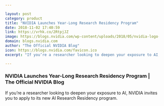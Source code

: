 ```yaml
---

layout: post
category: product
title: "NVIDIA Launches Year-Long Research Residency Program"
date: 2018-11-02 17:40:59
link: https://vrhk.co/2RtpjJZ
image: https://blogs.nvidia.com/wp-content/uploads/2018/05/nvidia-logo-672x334.jpg
domain: blogs.nvidia.com
author: "The Official NVIDIA Blog"
icon: https://blogs.nvidia.com/favicon.ico
excerpt: "If you’re a researcher looking to deepen your exposure to AI, NVIDIA invites you to apply to its new AI Research Residency program."

---
```


### NVIDIA Launches Year-Long Research Residency Program | The Official NVIDIA Blog

If you’re a researcher looking to deepen your exposure to AI, NVIDIA invites you to apply to its new AI Research Residency program.